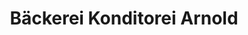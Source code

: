 ---
title: "Bäckerei Konditorei Arnold"
url: /dachau/baeckerei-konditorei-arnold/
shop: Bäckerei
---
